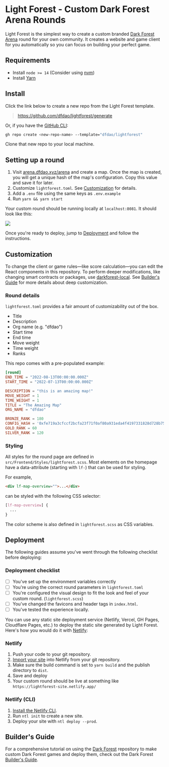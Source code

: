 # Light Forest - Custom Dark Forest Arena Rounds

Light Forest is the simplest way to create a custom branded [Dark Forest Arena](https://medium.com/dfdao/dark-forest-arena-14c47bfd4e8) round for your own community. It creates a website and game client for you automatically so you can focus on building your perfect game.

## Requirements

- Install `node >= 14` (Consider using [nvm](https://github.com/nvm-sh/nvm))
- Install [Yarn](https://classic.yarnpkg.com/en/docs/install)

## Install

Click the link below to create a new repo from the Light Forest template.

> https://github.com/dfdao/lightforest/generate

Or, if you have the [GitHub CLI](https://cli.github.com/):

```bash
gh repo create <new-repo-name> --template="dfdao/lightforest"
```

Clone that new repo to your local machine.

## Setting up a round

1. Visit [arena.dfdao.xyz/arena](https://arena.dfdao.xyz/arena) and create a map. Once the map is created, you will get a unique hash of the map's configuration. Copy this value and save it for later.
2. Customize `lightforest.toml`. See [Customization](#customization) for details.
3. Add a `.env` file using the same keys as `.env.example`
4. Run `yarn && yarn start`

Your custom round should be running locally at `localhost:8081`. It should look like this:

![]('img\look.png')

Once you're ready to deploy, jump to [Deployment](#deployment) and follow the instructions.

## Customization

To change the client or game rules—like score calculation—you can edit the React components in this repository. To perform deeper modifications, like changing smart contracts or packages, use [darkforest-local](https://github.com/dfdao/darkforest_local). See [Builder's Guide](#builders-guide) for more details about deep customization.

### Round details

`lightforest.toml` provides a fair amount of customizability out of the box.

- Title
- Description
- Org name (e.g. "dfdao")
- Start time
- End time
- Move weight
- Time weight
- Ranks

This repo comes with a pre-populated example:

```toml
[round]
END_TIME = "2022-08-13T00:00:00.000Z"
START_TIME = "2022-07-13T00:00:00.000Z"

DESCRIPTION = "this is an amazing map!"
MOVE_WEIGHT = 1
TIME_WEIGHT = 1
TITLE = "The Amazing Map"
ORG_NAME = "dfdao"

BRONZE_RANK = 180
CONFIG_HASH = '0xfe719a3cfccf2bcfa23f71f0af80a931eda4f4197331828d728b7505a6156930'
GOLD_RANK = 60
SILVER_RANK = 120

```

### Styling

All styles for the round page are defined in `src/Frontend/Styles/lightforest.scss`.
Most elements on the homepage have a data-attribute (starting with `lf-`) that can be used for styling.

For example,

```html
<div lf-map-overview="">...</div>
```

can be styled with the following CSS selector:

```CSS
[lf-map-overview] {
  ...
}
```

The color scheme is also defined in `lightforest.scss` as CSS variables.

## Deployment

The following guides assume you've went through the following checklist before deploying:

### Deployment checklist

- [ ] You've set up the environment variables correctly
- [ ] You're using the correct round parameters in `lightforest.toml`
- [ ] You're configured the visual design to fit the look and feel of your custom round. (`lightforest.scss`)
- [ ] You've changed the favicons and header tags in `index.html`.
- [ ] You've tested the experience locally.

You can use any static site deployment service (Netlify, Vercel, GH Pages, Cloudflare Pages, etc.) to deploy the static site generated by Light Forest. Here's how you would do it with [Netlify](https://www.netlify.com/):

### Netlify

1. Push your code to your git repository.
2. [Import your site](https://docs.netlify.com/welcome/add-new-site/) into Netlify from your git repository.
3. Make sure the build command is set to `yarn build` and the publish directory to `dist`.
4. Save and deploy
5. Your custom round should be live at something like `https://lightforest-site.netlify.app/ `

### Netlify (CLI)

1. [Install the Netlify CLI](https://cli.netlify.com/).
2. Run `ntl init` to create a new site.
3. Deploy your site with `ntl deploy --prod`.

## Builder's Guide

For a comprehensive tutorial on using the [Dark Forest](https://github.com/dfdao/darkforest-local) repository to make custom Dark Forest games and deploy them, check out the Dark Forest [Builder's Guide](builders_guide.md).

